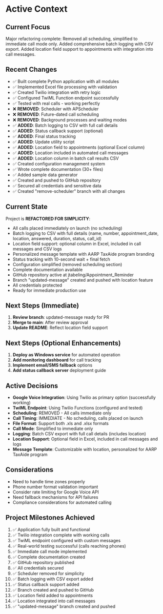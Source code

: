# Active Context

## Current Focus
Major refactoring complete: Removed all scheduling, simplified to immediate call mode only. Added comprehensive batch logging with CSV export. Added location field support to appointments with integration into call messages.

## Recent Changes
- ✅ Built complete Python application with all modules
- ✅ Implemented Excel file processing with validation
- ✅ Created Twilio integration with retry logic
- ✅ Configured TwiML Function endpoint successfully
- ✅ Tested with real calls - working perfectly
- ❌ **REMOVED**: Scheduler with APScheduler
- ❌ **REMOVED**: Future-dated call scheduling
- ❌ **REMOVED**: Background processes and waiting modes
- ✅ **ADDED**: Batch logging to CSV with full call details
- ✅ **ADDED**: Status callback support (optional)
- ✅ **ADDED**: Final status tracking
- ✅ **ADDED**: Update utility script
- ✅ **ADDED**: Location field to appointments (optional Excel column)
- ✅ **ADDED**: Location included in automated call messages
- ✅ **ADDED**: Location column in batch call results CSV
- ✅ Created configuration management system
- ✅ Wrote complete documentation (30+ files)
- ✅ Added sample data generator
- ✅ Created and pushed to GitHub repository
- ✅ Secured all credentials and sensitive data
- ✅ Created "remove-scheduler" branch with all changes

## Current State
Project is **REFACTORED FOR SIMPLICITY**:
- All calls placed immediately on launch (no scheduling)
- Batch logging to CSV with full details (name, number, appointment_date, location, answered, duration, status, call_id)
- Location field support: optional column in Excel, included in call messages and CSV logs
- Personalized message template with AARP TaxAide program branding
- Status tracking with 10-second wait + final fetch
- Configuration simplified (removed scheduling section)
- Complete documentation available
- GitHub repository active at jtabeling/Appointment_Reminder
- Branch "updated-message" created and pushed with location feature
- All credentials protected
- Ready for immediate production use

## Next Steps (Immediate)
1. **Review branch**: updated-message ready for PR
2. **Merge to main**: After review approval
3. **Update README**: Reflect location field support

## Next Steps (Optional Enhancements)
1. **Deploy as Windows service** for automated operation
2. **Add monitoring dashboard** for call tracking
3. **Implement email/SMS fallback** options
4. **Add status callback server** deployment guide

## Active Decisions
- **Google Voice Integration**: Using Twilio as primary option (successfully working)
- **TwiML Endpoint**: Using Twilio Functions (configured and tested)
- **Scheduling**: REMOVED - All calls immediate only
- **Call Timing**: IMMEDIATE - No scheduling, calls placed on launch
- **File Format**: Support both .xls and .xlsx formats
- **Call Mode**: Simplified to immediate only
- **Logging**: Batch CSV export with full call details (includes location)
- **Location Support**: Optional field in Excel, included in call messages and logs
- **Message Template**: Customizable with location, personalized for AARP TaxAide program

## Considerations
- Need to handle time zones properly
- Phone number format validation important
- Consider rate limiting for Google Voice API
- Need fallback mechanisms for API failures
- Compliance considerations for automated calling

## Project Milestones Achieved
1. ✅ Application fully built and functional
2. ✅ Twilio integration complete with working calls
3. ✅ TwiML endpoint configured with custom messages
4. ✅ Real-world testing successful (calls reaching phones)
5. ✅ Immediate call mode implemented
6. ✅ Complete documentation created
7. ✅ GitHub repository published
8. ✅ All credentials secured
9. ✅ Scheduler removed for simplicity
10. ✅ Batch logging with CSV export added
11. ✅ Status callback support added
12. ✅ Branch created and pushed to GitHub
13. ✅ Location field added to appointments
14. ✅ Location integrated into call messages
15. ✅ "updated-message" branch created and pushed

